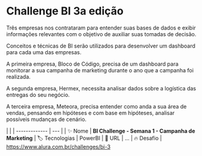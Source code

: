# Challenge BI 3a edição
Três empresas nos contrataram para entender suas bases de dados e exibir informações relevantes com o objetivo de auxiliar suas tomadas de decisão.

Conceitos e técnicas de BI serão utilizados para desenvolver um dashboard para cada uma das empresas.

A primeira empresa, Bloco de Código, precisa de um dashboard para monitorar a sua campanha de marketing durante o ano que a campanha foi realizada.

A segunda empresa, Hermex, necessita analisar dados sobre a logística das entregas do seu negócio.

A terceira empresa, Meteora, precisa entender como anda a sua área de vendas, pensando em hipóteses e com base em hipóteses, analisar possíveis mudanças de cenário.

|  |
| -------------  | --- |
| :sparkles: Nome        | **BI Challenge - Semana 1 - Campanha de Marketing**
| :label: Tecnologias | PowerBI
| :rocket: URL         | ...
| :fire: Desafio     | https://www.alura.com.br/challenges/bi-3
